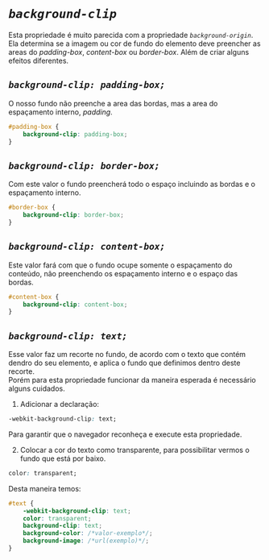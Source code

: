 # *`background-clip`*
Esta propriedade é muito parecida com a propriedade *`background-origin`*. Ela determina se a imagem ou cor de fundo do elemento deve preencher as areas do *padding-box*, *content-box* ou *border-box*. Além de criar alguns efeitos diferentes.

## *`background-clip: padding-box;`*
O nosso fundo não preenche a area das bordas, mas a area do espaçamento interno, *padding*.
```css
#padding-box {
    background-clip: padding-box;
}
```

## *`background-clip: border-box;`*
Com este valor o fundo preencherá todo o espaço incluindo as bordas e o espaçamento interno.
```css
#border-box {
    background-clip: border-box;
}
```

## *`background-clip: content-box;`*
Este valor fará com que o fundo ocupe somente o espaçamento do conteúdo, não preenchendo os espaçamento interno e o espaço das bordas.
```css
#content-box {
    background-clip: content-box;
}
```

## *`background-clip: text;`*
Esse valor faz um recorte no fundo, de acordo com o texto que contém dendro do seu elemento, e aplica o fundo que definimos dentro deste recorte.   
Porém para esta propriedade funcionar da maneira esperada é necessário alguns cuidados.  
1. Adicionar a declaração:
```css
-webkit-background-clip: text;
```
Para garantir que o navegador reconheça e execute esta propriedade.  

2. Colocar a cor do texto como transparente, para possibilitar vermos o fundo que está por baixo.
```css
color: transparent;
```
Desta maneira temos:
```css
#text {
    -webkit-background-clip: text;
    color: transparent;
    background-clip: text;
    background-color: /*valor-exemplo*/;
    background-image: /*url(exemplo)*/;
}
```